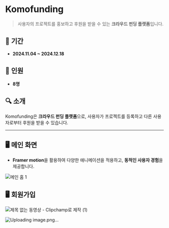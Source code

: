 #  **Komofunding**
> 사용자의 프로젝트를 홍보하고 후원을 받을 수 있는 **크라우드 펀딩 플랫폼**입니다.


## 📅 **기간**
- **2024.11.04 ~ 2024.12.18**

## 👥 **인원**
- **8명**




## 🔍 **소개**
Komofunding은 **크라우드 펀딩 플랫폼**으로, 사용자가 프로젝트를 등록하고 다른 사용자로부터 후원을 받을 수 있습니다.

---

## 🖥️ **메인 화면**
- **Framer motion**을 활용하여 다양한 애니메이션을 적용하고, **동적인 사용자 경험**을 제공합니다.


![메인 홈 1](https://github.com/user-attachments/assets/b42f6607-0beb-49e3-a98f-e1db06490074)


## 🖥️ **회원가입**


![제목 없는 동영상 - Clipchamp로 제작 (1)](https://github.com/user-attachments/assets/0a218008-00e0-4c26-a2ce-02fddf136b3d)

![Uploading image.png…]()




